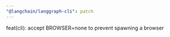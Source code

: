 ```yaml
---
"@langchain/langgraph-cli": patch
---
```


feat(cli): accept BROWSER=none to prevent spawning a browser
